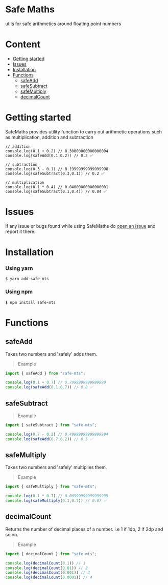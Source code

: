 # Safe Maths

utils for safe arithmetics around floating point numbers

# Content

- [Getting started](#getting-started)
- [Issues](#issues)
- [Installation](#installation)
- [Functions](#functions)
  - [safeAdd](#safeadd)
  - [safeSubtract](#safesubtract)
  - [safeMultiply](#safemultiply)
  - [decimalCount](#decimalcount)

# Getting started

SafeMaths provides utility function to carry out arithmetic operations such as multiplication, addition and subtraction

```
// addition
console.log(0.1 + 0.2) // 0.30000000000000004
console.log(safeAdd(0.1,0.2)) // 0.3 ✅

// subtraction
console.log(0.3 - 0.1) // 0.19999999999999998
console.log(safeSubtract(0.3,0.1)) // 0.2 ✅

// multiplication
console.log(0.1 * 0.4) // 0.04000000000000001
console.log(safeSubtract(0.1,0.4)) // 0.04 ✅
```

# Issues

If any issue or bugs found while using SafeMaths do [open an issue](https://github.com/Xavier577/safe-maths/issues) and report it there.

# Installation

### Using yarn

```
$ yarn add safe-mts
```

### Using npm

```
$ npm install safe-mts
```

# Functions

## safeAdd
Takes two numbers and 'safely' adds them.

> Example

```typescript
import { safeAdd } from "safe-mts";

console.log(0.1 + 0.7) // 0.7999999999999999
console.log(safeAdd(0.1,0.7)) // 0.8 ✅
```

## safeSubtract

> Example

```typescript
import { safeSubtract } from "safe-mts";

console.log(0.7 - 0.2) // 0.49999999999999994
console.log(safeAdd(0.7,0.2)) // 0.5 ✅
```

## safeMultiply
Takes two numbers and 'safely' multiplies them.

> Example

```typescript
import { safeMultiply } from "safe-mts";

console.log(0.1 * 0.7) // 0.06999999999999999
console.log(safeMultiply(0.1,0.7)) // 0.07 ✅
```

## decimalCount
Returns the number of decimal places of a number. i.e 1 if 1dp, 2 if 2dp and so on.

> Example

```typescript
import { decimalCount } from "safe-mts";

console.log(decimalCount(0.1)) // 1 
console.log(decimalCount(0.01)) // 2
console.log(decimalCount(0.001)) // 3 
console.log(decimalCount(0.0001)) // 4 
```

